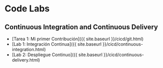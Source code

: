 # Code Labs

## Continuous Integration and Continuous Delivery

- [Tarea 1: Mi primer Contribución]({{ site.baseurl }}/cicd/git.html)
- [Lab 1: Integración Continua]({{ site.baseurl }}/cicd/continuous-integration.html)
- [Lab 2: Despliegue Continuo]({{ site.baseurl }}/cicd/continuous-delivery.html)